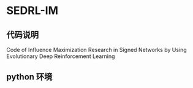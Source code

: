 # SEDRL-IM
## 代码说明
Code of Influence Maximization Research in Signed Networks by Using Evolutionary Deep Reinforcement Learning
## python 环境
